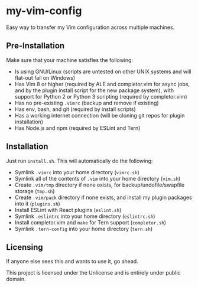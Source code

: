 # my-vim-config

Easy way to transfer my Vim configuration across multiple machines.

## Pre-Installation

Make sure that your machine satisfies the following:
- Is using GNU/Linux (scripts are untested on other UNIX systems and will
  flat-out fail on Windows)
- Has Vim 8 or higher (required by ALE and completor.vim for async jobs, and by
  the plugin install script for the new package system), with support for Python
  2 or Python 3 scripting (required by completor.vim)
- Has no pre-existing `.vimrc` (backup and remove if existing)
- Has env, bash, and git (required by install scripts)
- Has a working internet connection (will be cloning git repos for plugin
  installation)
- Has Node.js and npm (required by ESLint and Tern)

## Installation

Just run `install.sh`. This will automatically do the following:
- Symlink `.vimrc` into your home directory (`vimrc.sh`)
- Symlink all of the contents of `.vim` into your home directory (`vim.sh`)
- Create `.vim/tmp` directory if none exists, for backup/undofile/swapfile
  storage (`tmp.sh`)
- Create `.vim/pack` directory if none exists, and install my plugin packages
  into it (`plugins.sh`)
- Install ESLint with React plugins (`eslint.sh`)
- Symlink `.eslintrc` into your home directory (`eslintrc.sh`)
- Install completor.vim and `make` for Tern support (`completor.sh`)
- Symlink `.tern-config` into your home directory (`tern.sh`)

## Licensing

If anyone else sees this and wants to use it, go ahead.

This project is licensed under the Unlicense and is entirely under public
domain.
